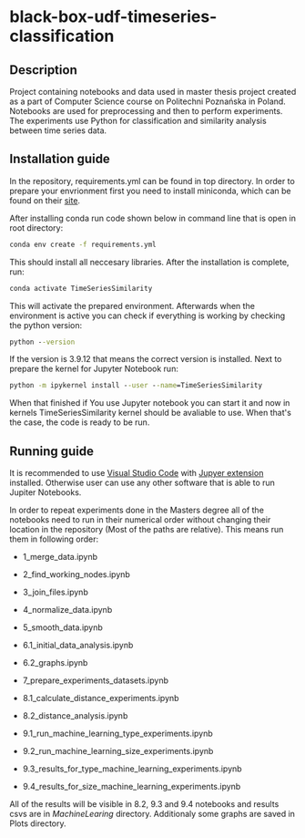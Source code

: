 # black-box-udf-timeseries-classification

## Description

Project containing notebooks and data used in master thesis project created as a part of Computer Science course on Politechni Poznańska in Poland. Notebooks are used for preprocessing and then to perform experiments. The experiments use Python for classification and similarity analysis between time series data.

## Installation guide

In the repository, requirements.yml can be found in top directory. In order to prepare your envrionment first you need to install miniconda, which can be found on their [site](https://docs.conda.io/en/latest/miniconda.html).

After installing conda run code shown below in command line that is open in root directory:

```cmd
conda env create -f requirements.yml
```

This should install all neccesary libraries. After the installation is complete, run:

```cmd
conda activate TimeSeriesSimilarity
```

This will activate the prepared environment.
Afterwards when the environment is active you can check if everything is working by checking the python version:

```cmd
python --version
```

If the version is 3.9.12 that means the correct version is installed. Next to prepare the kernel for Jupyter Notebook run:

```cmd
python -m ipykernel install --user --name=TimeSeriesSimilarity
```

When that finished if You use Jupyter notebook you can start it and now in kernels TimeSeriesSimilarity kernel should be avaliable to use. When that's the case, the code is ready to be run.

## Running guide

It is recommended to use [Visual Studio Code](https://code.visualstudio.com/) with [Jupyer extension](https://marketplace.visualstudio.com/items?itemName=ms-toolsai.jupyter) installed. Otherwise user can use any other software that is able to run Jupiter Notebooks.

In order to repeat experiments done in the Masters degree all of the notebooks need to run in their numerical order without changing their location in the repository (Most of the paths are relative). This means run them in following order:

- 1_merge_data.ipynb

- 2_find_working_nodes.ipynb

- 3_join_files.ipynb

- 4_normalize_data.ipynb

- 5_smooth_data.ipynb

- 6.1_initial_data_analysis.ipynb

- 6.2_graphs.ipynb

- 7_prepare_experiments_datasets.ipynb

- 8.1_calculate_distance_experiments.ipynb

- 8.2_distance_analysis.ipynb

- 9.1_run_machine_learning_type_experiments.ipynb

- 9.2_run_machine_learning_size_experiments.ipynb

- 9.3_results_for_type_machine_learning_experiments.ipynb

- 9.4_results_for_size_machine_learning_experiments.ipynb

All of the results will be visible in 8.2, 9.3 and 9.4 notebooks and results csvs are in *MachineLearing* directory. Additionaly some graphs are saved in Plots directory.
